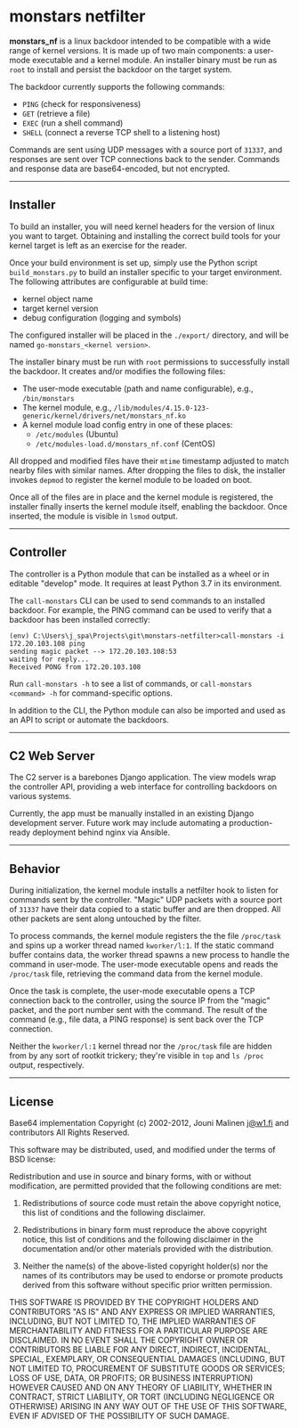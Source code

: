 # monstars netfilter

**monstars_nf** is a linux backdoor intended to be compatible with a wide range of kernel versions. It is made up of two main components: a user-mode executable and a kernel module. An installer binary must be run as `root` to install and persist the backdoor on the target system.

The backdoor currently supports the following commands:
 - `PING` (check for responsiveness)
 - `GET` (retrieve a file)
 - `EXEC` (run a shell command)
 - `SHELL` (connect a reverse TCP shell to a listening host)

Commands are sent using UDP messages with a source port of `31337`, and responses are sent over TCP connections back to the sender. Commands and response data are base64-encoded, but not encrypted.

----------

## Installer

To build an installer, you will need kernel headers for the version of linux you want to target. Obtaining and installing the correct build tools for your kernel target is left as an exercise for the reader.

Once your build environment is set up, simply use the Python script `build_monstars.py` to build an installer specific to your target environment. The following attributes are configurable at build time:
 - kernel object name
 - target kernel version
 - debug configuration (logging and symbols)

The configured installer will be placed in the `./export/` directory, and will be named `go-monstars_<kernel version>`.

The installer binary must be run with `root` permissions to successfully install the backdoor. It creates and/or modifies the following files:
 - The user-mode executable (path and name configurable), e.g., `/bin/monstars`
 - The kernel module, e.g., `/lib/modules/4.15.0-123-generic/kernel/drivers/net/monstars_nf.ko`
 - A kernel module load config entry in one of these places:
    - `/etc/modules` (Ubuntu)
    - `/etc/modules-load.d/monstars_nf.conf` (CentOS)

All dropped and modified files have their `mtime` timestamp adjusted to match nearby files with similar names. After dropping the files to disk, the installer invokes `depmod` to register the kernel module to be loaded on boot.

Once all of the files are in place and the kernel module is registered, the installer finally inserts the kernel module itself, enabling the backdoor. Once inserted, the module is visible in `lsmod` output.

----------

## Controller

The controller is a Python module that can be installed as a wheel or in editable "develop" mode. It requires at least Python 3.7 in its environment.

The `call-monstars` CLI can be used to send commands to an installed backdoor. For example, the PING command can be used to verify that a backdoor has been installed correctly:
```
(env) C:\Users\j_spa\Projects\git\monstars-netfilter>call-monstars -i 172.20.103.108 ping
sending magic packet --> 172.20.103.108:53
waiting for reply...
Received PONG from 172.20.103.108
```
Run `call-monstars -h` to see a list of commands, or `call-monstars <command> -h` for command-specific options.

In addition to the CLI, the Python module can also be imported and used as an API to script or automate the backdoors.

----------

## C2 Web Server

The C2 server is a barebones Django application. The view models wrap the controller API, providing a web interface for controlling backdoors on various systems.

Currently, the app must be manually installed in an existing Django development server. Future work may include automating a production-ready deployment behind nginx via Ansible.

----------

## Behavior

During initialization, the kernel module installs a netfilter hook to listen for commands sent by the controller. "Magic" UDP packets with a source port of `31337` have their data copied to a static buffer and are then dropped. All other packets are sent along untouched by the filter.

To process commands, the kernel module registers the the file `/proc/task` and spins up a worker thread named `kworker/l:1`. If the static command buffer contains data, the worker thread spawns a new process to handle the command in user-mode. The user-mode executable opens and reads the `/proc/task` file, retrieving the command data from the kernel module.

Once the task is complete, the user-mode executable opens a TCP connection back to the controller, using the source IP from the "magic" packet, and the port number sent with the command. The result of the command (e.g., file data, a PING response) is sent back over the TCP connection.

Neither the `kworker/l:1` kernel thread nor the `/proc/task` file are hidden from by any sort of rootkit trickery; they're visible in `top` and `ls /proc` output, respectively.

----------

## License

Base64 implementation Copyright (c) 2002-2012, Jouni Malinen <j@w1.fi> and contributors
All Rights Reserved.

This software may be distributed, used, and modified under the terms of BSD license:

Redistribution and use in source and binary forms, with or without modification, are permitted provided that the following conditions are met:

1. Redistributions of source code must retain the above copyright notice, this list of conditions and the following disclaimer.

2. Redistributions in binary form must reproduce the above copyright notice, this list of conditions and the following disclaimer in the documentation and/or other materials provided with the distribution.

3. Neither the name(s) of the above-listed copyright holder(s) nor the names of its contributors may be used to endorse or promote products derived from this software without specific prior written permission.

THIS SOFTWARE IS PROVIDED BY THE COPYRIGHT HOLDERS AND CONTRIBUTORS "AS IS" AND ANY EXPRESS OR IMPLIED WARRANTIES, INCLUDING, BUT NOT LIMITED TO, THE IMPLIED WARRANTIES OF MERCHANTABILITY AND FITNESS FOR A PARTICULAR PURPOSE ARE DISCLAIMED. IN NO EVENT SHALL THE COPYRIGHT OWNER OR CONTRIBUTORS BE LIABLE FOR ANY DIRECT, INDIRECT, INCIDENTAL, SPECIAL, EXEMPLARY, OR CONSEQUENTIAL DAMAGES (INCLUDING, BUT NOT LIMITED TO, PROCUREMENT OF SUBSTITUTE GOODS OR SERVICES; LOSS OF USE, DATA, OR PROFITS; OR BUSINESS INTERRUPTION) HOWEVER CAUSED AND ON ANY THEORY OF LIABILITY, WHETHER IN CONTRACT, STRICT LIABILITY, OR TORT (INCLUDING NEGLIGENCE OR OTHERWISE) ARISING IN ANY WAY OUT OF THE USE OF THIS SOFTWARE, EVEN IF ADVISED OF THE POSSIBILITY OF SUCH DAMAGE.
